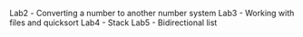 Lab2 - Сonverting a number to another number system
Lab3 - Working with files and quicksort
Lab4 - Stack
Lab5 - Bidirectional list
